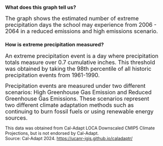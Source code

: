 

### What does this graph tell us?


<span style="font-size:18px;">The graph shows the estimated number of extreme precipitation days the school may experience from 2006 - 2064 in a reduced emissions and high emissions scenario.</span>


### How is extreme precipitation measured?


<span style="font-size:18px;">An extreme precipitation event is a day where precipitation totals measure over 0.7 cumulative inches. This threshold was obtained by taking the 98th percentile of all historic precipitation events from 1961-1990. </span>


<span style="font-size:18px;">Precipitation events are measured under two different scenarios: High Greenhouse Gas Emission and Reduced Greenhouse Gas Emissions. These scenarios represent two different climate adaptation methods such as continuing to burn fossil fuels or using renewable energy sources. </span>


</span> This data was obtained from Cal-Adapt LOCA Downscaled CMIP5 Climate Projections, but is not endorsed by Cal-Adapt. <br>
Source: Cal-Adapt 2024. https://ucanr-igis.github.io/caladaptr/ </span>


